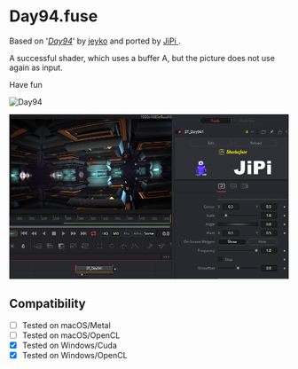 Day94.fuse
===========

Based on '_[Day94](https://www.shadertoy.com/view/tdXcWM)_' by [jeyko](https://www.shadertoy.com/user/jeyko) and ported by [JiPi ](../../Site/Profiles/JiPi.md).

A successful shader, which uses a buffer A, but the picture does not use again as input.

Have fun

![Day94](https://user-images.githubusercontent.com/78935215/133500817-0a637f94-cb2d-48df-bb08-78aab1e10d0d.gif)


[![Day94](Day94.png)](Day94.fuse)



## Compatibility
- [ ] Tested on macOS/Metal
- [ ] Tested on macOS/OpenCL
- [x] Tested on Windows/Cuda
- [x] Tested on Windows/OpenCL

